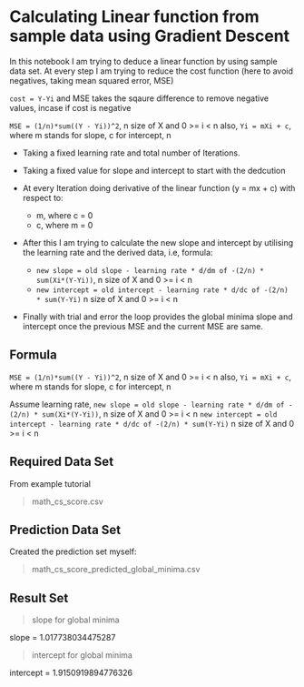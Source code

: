 # Calculating Linear function from sample data using Gradient Descent

In this notebook I am trying to deduce a linear function by using sample data set.
At every step I am trying to reduce the cost function (here to avoid negatives, taking mean squared error, MSE)

`cost = Y-Yi` and MSE takes the sqaure difference to remove negative values, incase if cost is negative

`MSE = (1/n)*sum((Y - Yi))^2`, n size of X and 0 >= i < n
also, `Yi = mXi + c`, where m stands for slope, c for intercept, n

* Taking a fixed learning rate and total number of Iterations.
* Taking a fixed value for slope and intercept to start with the dedcution

* At every Iteration doing derivative of the linear function (y = mx + c) with respect to:
  * m, where c = 0
  * c, where m = 0

* After this I am trying to calculate the new slope and intercept by utilising the learning rate and the derived data, i.e,
  formula:
    * `new slope = old slope - learning rate * d/dm of -(2/n) * sum(Xi*(Y-Yi))`, n size of X and 0 >= i < n
    * `new intercept = old intercept - learning rate * d/dc of -(2/n) * sum(Y-Yi)` n size of X and 0 >= i < n

* Finally with trial and error the loop provides the global minima slope and intercept once the previous MSE and the current MSE are same.

## Formula

`MSE = (1/n)*sum((Y - Yi))^2`, n size of X and 0 >= i < n
also, `Yi = mXi + c`, where m stands for slope, c for intercept, n

Assume learning rate,
`new slope = old slope - learning rate * d/dm of -(2/n) * sum(Xi*(Y-Yi))`, n size of X and 0 >= i < n
`new intercept = old intercept - learning rate * d/dc of -(2/n) * sum(Y-Yi)` n size of X and 0 >= i < n

## Required Data Set

From example tutorial
> math_cs_score.csv

## Prediction Data Set

Created the prediction set myself:
> math_cs_score_predicted_global_minima.csv

## Result Set

> slope for global minima

slope = 1.017738034475287

> intercept for global minima

intercept = 1.9150919894776326

